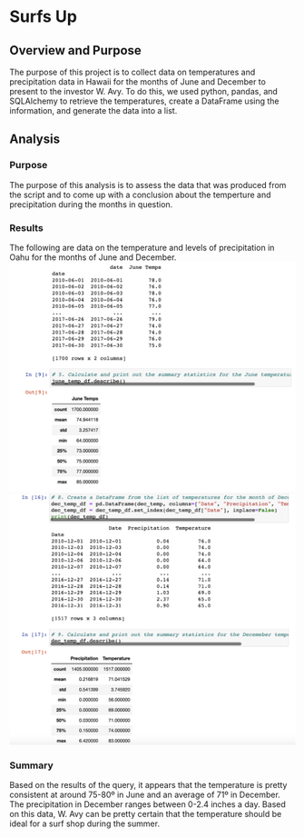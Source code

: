 # Surfs Up

## Overview and Purpose

The purpose of this project is to collect data on temperatures and precipitation data in Hawaii for the months of June and December to present to the investor W. Avy. To do this, we used python, pandas, and SQLAlchemy to retrieve the temperatures, create a DataFrame using the information, and generate the data into a list.

## Analysis

### Purpose

The purpose of this analysis is to assess the data that was produced from the script and to come up with a conclusion about the temperture and precipitation during the months in question.

### Results

The following are data on the temperature and levels of precipitation in Oahu for the months of June and December.
![](june_temp.png)
![](dec_temp.png)

### Summary

Based on the results of the query, it appears that the temperature is pretty consistent at around 75-80º in June and an average of 71º in December. The precipitation in December ranges between 0-2.4 inches a day. Based on this data, W. Avy can be pretty certain that the temperature should be ideal for a surf shop during the summer.
